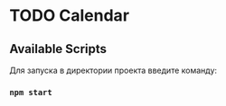 # TODO Calendar

## Available Scripts

Для запуска в директории проекта введите команду:

### `npm start`
